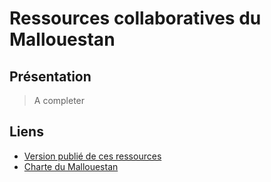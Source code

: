 # Ressources collaboratives du Mallouestan
## Présentation
> A completer

## Liens
- [Version publié de ces ressources](https://association-mallouestan.github.io/Mallouestan/)
- [Charte du Mallouestan](https://association-mallouestan.github.io/Mallouestan/Manuel%20des%20chercheur-ses%20Mallouestanais-es)

